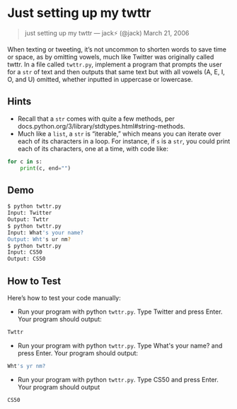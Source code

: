 # Just setting up my twttr

> just setting up my twttr
— jack⚡️ (@jack) March 21, 2006

When texting or tweeting, it’s not uncommon to shorten words to save time or space, as by omitting vowels, much like Twitter was originally called twttr. In a file called `twttr.py`, implement a program that prompts the user for a `str` of text and then outputs that same text but with all vowels (A, E, I, O, and U) omitted, whether inputted in uppercase or lowercase.

## Hints

- Recall that a `str` comes with quite a few methods, per docs.python.org/3/library/stdtypes.html#string-methods.
- Much like a `list`, a `str` is “iterable,” which means you can iterate over each of its characters in a loop. For instance, if `s` is a `str`, you could print each of its characters, one at a time, with code like:

```python
for c in s:
    print(c, end="")
```

## Demo

```bash
$ python twttr.py
Input: Twitter
Output: Twttr
$ python twttr.py
Input: What's your name?
Output: Wht's ur nm?
$ python twttr.py
Input: CS50
Output: CS50
```

## How to Test

Here’s how to test your code manually:

- Run your program with python `twttr.py`. Type Twitter and press Enter. Your program should output:

```bash
Twttr   
```

- Run your program with python `twttr.py`. Type What's your name? and press Enter. Your program should output:

```bash
Wht's yr nm?
```

- Run your program with python `twttr.py`. Type CS50 and press Enter. Your program should output

```bash
CS50
```
